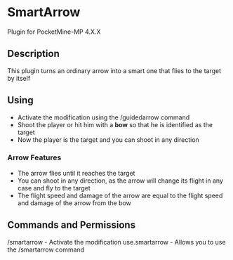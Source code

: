 # SmartArrow
Plugin for PocketMine-MP 4.X.X

## Description
This plugin turns an ordinary arrow into a smart one that flies to the target by itself

## Using
- Activate the modification using the /guidedarrow command
- Shoot the player or hit him with a **bow** so that he is identified as the target
- Now the player is the target and you can shoot in any direction

### Arrow Features
- The arrow flies until it reaches the target
- You can shoot in any direction, as the arrow will change its flight in any case and fly to the target
- The flight speed and damage of the arrow are equal to the flight speed and damage of the arrow from the bow

## Commands and Permissions
/smartarrow - Activate the modification
use.smartarrow - Allows you to use the /smartarrow command

